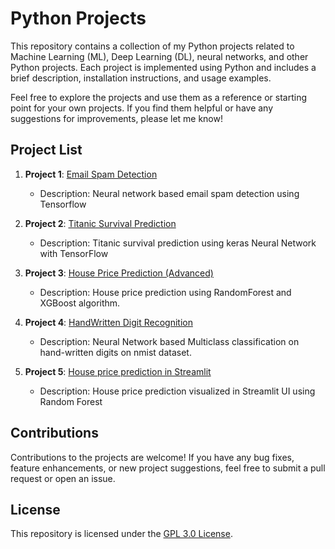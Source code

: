 # Python Projects

This repository contains a collection of my Python projects related to Machine Learning (ML), Deep Learning (DL), neural networks, and other Python projects. Each project is implemented using Python and includes a brief description, installation instructions, and usage examples.

Feel free to explore the projects and use them as a reference or starting point for your own projects. If you find them helpful or have any suggestions for improvements, please let me know!

## Project List

1. **Project 1**: [Email Spam Detection](https://github.com/Ashad001/PythonProjects/tree/main/EmailSpamChecker)
   - Description: Neural network based email spam detection using Tensorflow

2. **Project 2**: [Titanic Survival Prediction](https://github.com/Ashad001/PythonProjects/tree/main/TitanicSurvivor)
   - Description: Titanic survival prediction using keras Neural Network with TensorFlow

3. **Project 3**: [House Price Prediction (Advanced)](https://github.com/Ashad001/ML-DL-Projects/tree/main/HousePricePrediction)
   - Description: House price prediction using RandomForest and XGBoost algorithm.

4. **Project 4**: [HandWritten Digit Recognition](https://github.com/Ashad001/ML-DL-Projects/tree/main/HandWrittenDigitClassification)
   - Description: Neural Network based Multiclass classification on hand-written digits on nmist dataset.

5. **Project 5**: [House price prediction in Streamlit](https://github.com/Ashad001/ML-DL-Projects/tree/main/House_Price_Prediction%20in%20Streamlit)
   - Description: House price prediction visualized in Streamlit UI using Random Forest 
## Contributions
Contributions to the projects are welcome! If you have any bug fixes, feature enhancements, or new project suggestions, feel free to submit a pull request or open an issue.

## License
This repository is licensed under the [GPL 3.0 License](https://github.com/Ashad001/PythonProjects/blob/main/LICENSE).
